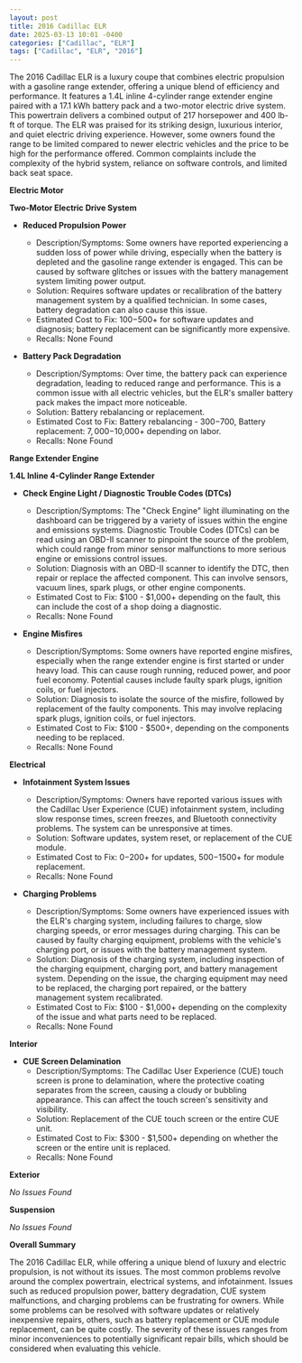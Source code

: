 ```yaml
---
layout: post
title: 2016 Cadillac ELR
date: 2025-03-13 10:01 -0400
categories: ["Cadillac", "ELR"]
tags: ["Cadillac", "ELR", "2016"]
---
```

The 2016 Cadillac ELR is a luxury coupe that combines electric propulsion with a gasoline range extender, offering a unique blend of efficiency and performance. It features a 1.4L inline 4-cylinder range extender engine paired with a 17.1 kWh battery pack and a two-motor electric drive system. This powertrain delivers a combined output of 217 horsepower and 400 lb-ft of torque. The ELR was praised for its striking design, luxurious interior, and quiet electric driving experience. However, some owners found the range to be limited compared to newer electric vehicles and the price to be high for the performance offered. Common complaints include the complexity of the hybrid system, reliance on software controls, and limited back seat space.

**Electric Motor**

**Two-Motor Electric Drive System**

*   **Reduced Propulsion Power**
    *   Description/Symptoms: Some owners have reported experiencing a sudden loss of power while driving, especially when the battery is depleted and the gasoline range extender is engaged. This can be caused by software glitches or issues with the battery management system limiting power output.
    *   Solution: Requires software updates or recalibration of the battery management system by a qualified technician. In some cases, battery degradation can also cause this issue.
    *   Estimated Cost to Fix: $100-$500+ for software updates and diagnosis; battery replacement can be significantly more expensive.
    *   Recalls: None Found

*   **Battery Pack Degradation**
    *   Description/Symptoms: Over time, the battery pack can experience degradation, leading to reduced range and performance. This is a common issue with all electric vehicles, but the ELR's smaller battery pack makes the impact more noticeable.
    *   Solution: Battery rebalancing or replacement.
    *   Estimated Cost to Fix: Battery rebalancing - $300-$700, Battery replacement: $7,000-$10,000+ depending on labor.
    *   Recalls: None Found

**Range Extender Engine**

**1.4L Inline 4-Cylinder Range Extender**

*   **Check Engine Light / Diagnostic Trouble Codes (DTCs)**
    *   Description/Symptoms: The "Check Engine" light illuminating on the dashboard can be triggered by a variety of issues within the engine and emissions systems. Diagnostic Trouble Codes (DTCs) can be read using an OBD-II scanner to pinpoint the source of the problem, which could range from minor sensor malfunctions to more serious engine or emissions control issues.
    *   Solution: Diagnosis with an OBD-II scanner to identify the DTC, then repair or replace the affected component. This can involve sensors, vacuum lines, spark plugs, or other engine components.
    *   Estimated Cost to Fix: $100 - $1,000+ depending on the fault, this can include the cost of a shop doing a diagnostic.
    *   Recalls: None Found

*   **Engine Misfires**
    *   Description/Symptoms: Some owners have reported engine misfires, especially when the range extender engine is first started or under heavy load. This can cause rough running, reduced power, and poor fuel economy. Potential causes include faulty spark plugs, ignition coils, or fuel injectors.
    *   Solution: Diagnosis to isolate the source of the misfire, followed by replacement of the faulty components. This may involve replacing spark plugs, ignition coils, or fuel injectors.
    *   Estimated Cost to Fix: $100 - $500+, depending on the components needing to be replaced.
    *   Recalls: None Found

**Electrical**

*   **Infotainment System Issues**
    *   Description/Symptoms: Owners have reported various issues with the Cadillac User Experience (CUE) infotainment system, including slow response times, screen freezes, and Bluetooth connectivity problems. The system can be unresponsive at times.
    *   Solution: Software updates, system reset, or replacement of the CUE module.
    *   Estimated Cost to Fix: $0-$200+ for updates, $500-$1500+ for module replacement.
    *   Recalls: None Found

*   **Charging Problems**
    *   Description/Symptoms: Some owners have experienced issues with the ELR's charging system, including failures to charge, slow charging speeds, or error messages during charging. This can be caused by faulty charging equipment, problems with the vehicle's charging port, or issues with the battery management system.
    *   Solution: Diagnosis of the charging system, including inspection of the charging equipment, charging port, and battery management system. Depending on the issue, the charging equipment may need to be replaced, the charging port repaired, or the battery management system recalibrated.
    *   Estimated Cost to Fix: $100 - $1,000+ depending on the complexity of the issue and what parts need to be replaced.
    *   Recalls: None Found

**Interior**

*   **CUE Screen Delamination**
    *   Description/Symptoms: The Cadillac User Experience (CUE) touch screen is prone to delamination, where the protective coating separates from the screen, causing a cloudy or bubbling appearance. This can affect the touch screen's sensitivity and visibility.
    *   Solution: Replacement of the CUE touch screen or the entire CUE unit.
    *   Estimated Cost to Fix: $300 - $1,500+ depending on whether the screen or the entire unit is replaced.
    *   Recalls: None Found

**Exterior**

*No Issues Found*

**Suspension**

*No Issues Found*

**Overall Summary**

The 2016 Cadillac ELR, while offering a unique blend of luxury and electric propulsion, is not without its issues. The most common problems revolve around the complex powertrain, electrical systems, and infotainment. Issues such as reduced propulsion power, battery degradation, CUE system malfunctions, and charging problems can be frustrating for owners. While some problems can be resolved with software updates or relatively inexpensive repairs, others, such as battery replacement or CUE module replacement, can be quite costly. The severity of these issues ranges from minor inconveniences to potentially significant repair bills, which should be considered when evaluating this vehicle.

